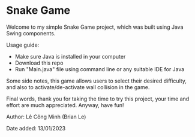 # Snake Game
Welcome to my simple Snake Game project, which was built using Java Swing components.

Usage guide:
* Make sure Java is installed in your computer
* Download this repo
* Run "Main.java" file using command line or any suitable IDE for Java

Some side notes, this game allows users to select their desired difficulty, and also to activate/de-activate wall collision in the game.

Final words, thank you for taking the time to try this project, your time and effort are much appreciated. Anyway, have fun!

Author: Lê Công Minh (Brian Le)

Date added: 13/01/2023
